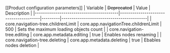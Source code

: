 [[Product configuration parameters]]
| Variable                                | ~~Deprecated~~                       | Value   | Description                              |
|-----------------------------------------|---------------------------------------|---------|------------------------------------------|
| core.navigation-tree.childrenLimit      | core.app.navigationTree.childrenLimit | 500     | Sets the maximum loading objects count   |
| core.navigation-tree.editing            | core.app.metadata.editing             | true    | Enables nodes renaming                   |
| core.navigation-tree.deleting           | core.app.metadata.deleting            | true    | Ebables nodes deletion                   |